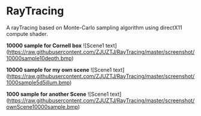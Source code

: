 # RayTracing
A rayTracing based on Monte-Carlo sampling algorithm using directX11 compute shader.

**10000 sample for Cornell box**
![Scene1 text]
(https://raw.githubusercontent.com/ZJUZTJ/RayTracing/master/screenshot/10000sample10depth.bmp)

**10000 sample for my own scene**
![Scene1 text]
(https://raw.githubusercontent.com/ZJUZTJ/RayTracing/master/screenshot/1000sample5d5illum.bmp)


**1000 sample for another Scene**
![Scene1 text]
(https://raw.githubusercontent.com/ZJUZTJ/RayTracing/master/screenshot/ownScene10000sample.bmp)
